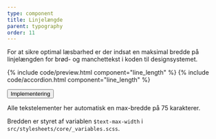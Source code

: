 ```yaml
---
type: component
title: Linjelængde
parent: typography
order: 11
---
```


<p class="font-lead">For at sikre optimal læsbarhed er der indsat en maksimal bredde på linjelængden for brød- og manchettekst i koden til designsystemet.</p>

{% include code/preview.html component="line_length" %}
{% include code/accordion.html component="line_length" %}
<div class="accordion accordion-bordered">
  <button class="button-unstyled accordion-button"
      aria-expanded="false" aria-controls="linelength-docs-tech">
    Implementering
  </button>
  <div id="linelength-docs-tech" aria-hidden="true" class="accordion-content">
   <p>Alle tekstelementer her automatisk en max-bredde på 75 karakterer.</p>
   <p>Bredden er styret af variablen <code>$text-max-width</code> i <code>src/stylesheets/core/_variables.scss</code>.</p>
  </div>
</div>
